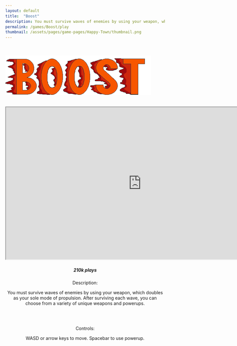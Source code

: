```yaml
---
layout: default
title:  "Boost"
description: You must survive waves of enemies by using your weapon, which doubles as your sole mode of propulsion. After surviving each wave, you can choose from a variety of unique weapons and powerups.
permalink: /games/Boost/play
thumbnail: /assets/pages/game-pages/Happy-Town/thumbnail.png
---
```



<!-- header title -->
<section class="page-title header-padding" style="background-image:url(/assets/pages/game-pages/Boost/banner.png);background-size:cover"><div class="container">
	<div class="row">
		<div class="col-lg-6">
			<br />
            <br />
            <div class="floating-noabs"><img alt="Boost logo" src="/assets/pages/game-pages/Boost/isolated-logo.png" class="img-fluid position-absolute-"></div>
			</div>
		</div>
	</div>
</section>

<section>
	<center><div class="col-lg-10"><br> <br><div class="frame"><iframe scrolling="no" src="https://sheep-studios.github.io/boost-game/index.html" width="854" height="480"></iframe><div align="left"><center><h5 class="ti-game icon"> 210k plays</h5></center></div></div>
<div class="col-lg-8 text-center mt-5">
				<p><p>Description:</p>You must survive waves of enemies by using your weapon, which doubles as your sole mode of propulsion. After surviving each wave, you can choose from a variety of unique weapons and powerups.</p><br><br><p><p>Controls:</p>WASD or arrow keys to move. Spacebar to use powerup.</p>
			</div><br><br></div></center>
</section>